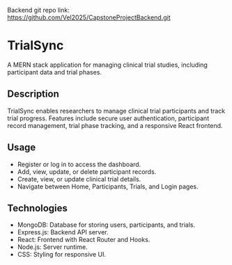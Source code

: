 
Backend git repo link: https://github.com/Vel2025/CapstoneProjectBackend.git

# TrialSync
A MERN stack application for managing clinical trial studies, including participant data and trial phases.

## Description
TrialSync enables researchers to manage clinical trial participants and track trial progress. Features include secure user authentication, participant record management, trial phase tracking, and a responsive React frontend.

## Usage
- Register or log in to access the dashboard.
- Add, view, update, or delete participant records.
- Create, view, or update clinical trial details.
- Navigate between Home, Participants, Trials, and Login pages.

## Technologies
- MongoDB: Database for storing users, participants, and trials.
- Express.js: Backend API server.
- React: Frontend with React Router and Hooks.
- Node.js: Server runtime.
- CSS: Styling for responsive UI.